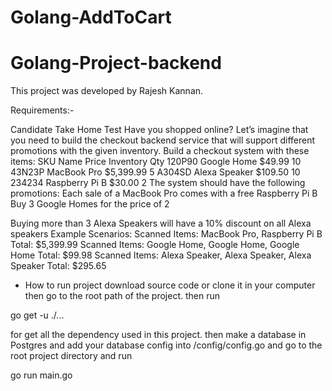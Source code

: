 # Golang-AddToCart

# Golang-Project-backend


This project was developed by Rajesh Kannan.

Requirements:-

Candidate Take Home Test
Have you shopped online? Let’s imagine that you need to build the checkout
backend service that will support different promotions with the given inventory.
Build a checkout system with these items:
SKU Name Price Inventory Qty
120P90 Google Home $49.99 10
43N23P MacBook Pro $5,399.99 5
A304SD Alexa Speaker $109.50 10
234234 Raspberry Pi B $30.00 2
The system should have the following promotions:
Each sale of a MacBook Pro comes with a free Raspberry Pi B
Buy 3 Google Homes for the price of 2

Buying more than 3 Alexa Speakers will have a 10% discount on all Alexa
speakers
Example Scenarios:
Scanned Items: MacBook Pro, Raspberry Pi B
Total: $5,399.99
Scanned Items: Google Home, Google Home, Google Home
Total: $99.98
Scanned Items: Alexa Speaker, Alexa Speaker, Alexa Speaker
Total: $295.65


- How to run project
download source code or clone it in your computer then go to the root path of the project. then run 

go get -u ./...

for get all the dependency used in this project. then make a database in Postgres and add your database config into /config/config.go
and go to the root project directory and run 

go run main.go
